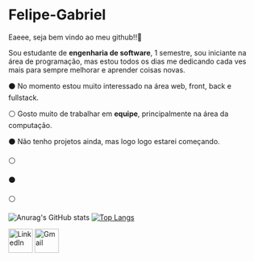 # Felipe-Gabriel
Eaeee, seja bem vindo ao meu github!!👾

Sou estudante de **engenharia de software**, 1 semestre, sou iniciante na área de programação, mas estou todos os dias me dedicando cada ves mais para sempre melhorar e aprender coisas novas.

⚫️ No momento estou muito interessado na área web, front, back e fullstack.

⚪️ Gosto muito de trabalhar em **equipe**, principalmente na área da computação.

⚫️ Não tenho projetos ainda, mas logo logo estarei começando.

⚪️

⚫️

⚪️






![Anurag's GitHub stats](https://github-readme-stats.vercel.app/api?username=felipegabrielll&show_icons=true&theme=dark)
 [![Top Langs](https://github-readme-stats.vercel.app/api/top-langs/?username=felipegabrielll&show_icons&theme=dark)](https://github.com/leomunhoz1/github-readme-stats)
 
 [<img src="https://img.icons8.com/color/96/000000/linkedin.png" alt="LinkedIn" width="48"/>](https://www.linkedin.com/in/felipegabrielcc/)
  [<img src="https://img.icons8.com/color/96/000000/gmail.png" alt="Gmail" width="48"/>](fg0139784@gmail.com)
